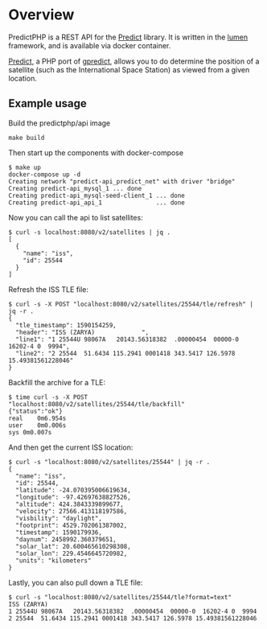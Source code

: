 # Overview
PredictPHP is a REST API for the [Predict](https://github.com/shupp/Predict) library.  It is written in the [lumen](https://lumen.laravel.com) framework, and is available via docker container.

[Predict](https://github.com/shupp/Predict), a PHP port of [gpredict](http://gpredict.oz9aec.net), allows you to do determine the position of a satellite (such as the International Space Station) as viewed from a given location.

## Example usage

Build the predictphp/api image

```
make build
```

Then start up the components with docker-compose
```
$ make up
docker-compose up -d
Creating network "predict-api_predict_net" with driver "bridge"
Creating predict-api_mysql_1 ... done
Creating predict-api_mysql-seed-client_1 ... done
Creating predict-api_api_1               ... done
```

Now you can call the api to list satellites:

```
$ curl -s localhost:8080/v2/satellites | jq .
[
  {
    "name": "iss",
    "id": 25544
  }
]
```

Refresh the ISS TLE file:

```
$ curl -s -X POST "localhost:8080/v2/satellites/25544/tle/refresh" | jq -r .
{
  "tle_timestamp": 1590154259,
  "header": "ISS (ZARYA)             ",
  "line1": "1 25544U 98067A   20143.56318382  .00000454  00000-0  16202-4 0  9994",
  "line2": "2 25544  51.6434 115.2941 0001418 343.5417 126.5978 15.49381561228046"
}
```

Backfill the archive for a TLE:

```
$ time curl -s -X POST "localhost:8080/v2/satellites/25544/tle/backfill"
{"status":"ok"}
real	0m6.954s
user	0m0.006s
sys	0m0.007s
```

And then get the current ISS location:

```
$ curl -s "localhost:8080/v2/satellites/25544" | jq -r .
{
  "name": "iss",
  "id": 25544,
  "latitude": -24.070395006619634,
  "longitude": -97.42697638827526,
  "altitude": 424.3843339899677,
  "velocity": 27566.413118197586,
  "visbility": "daylight",
  "footprint": 4529.702061387002,
  "timestamp": 1590179936,
  "daynum": 2458992.360379651,
  "solar_lat": 20.600465610298308,
  "solar_lon": 229.4546645720982,
  "units": "kilometers"
}
```

Lastly, you can also pull down a TLE file:

```
$ curl -s "localhost:8080/v2/satellites/25544/tle?format=text"
ISS (ZARYA)
1 25544U 98067A   20143.56318382  .00000454  00000-0  16202-4 0  9994
2 25544  51.6434 115.2941 0001418 343.5417 126.5978 15.49381561228046
```
